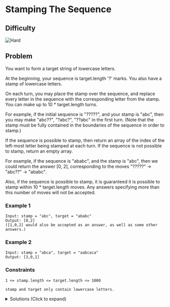 # Stamping The Sequence

## Difficulty

![Hard](https://img.shields.io/badge/hard-d9534f?style=for-the-badge&logoColor=white)

## Problem

You want to form a target string of lowercase letters.

At the beginning, your sequence is target.length '?' marks. You also have a stamp of lowercase letters.

On each turn, you may place the stamp over the sequence, and replace every letter in the sequence with the corresponding letter from the stamp. You can make up to 10 \* target.length turns.

For example, if the initial sequence is "?????", and your stamp is "abc", then you may make "abc??", "?abc?", "??abc" in the first turn. (Note that the stamp must be fully contained in the boundaries of the sequence in order to stamp.)

If the sequence is possible to stamp, then return an array of the index of the left-most letter being stamped at each turn. If the sequence is not possible to stamp, return an empty array.

For example, if the sequence is "ababc", and the stamp is "abc", then we could return the answer [0, 2], corresponding to the moves "?????" -> "abc??" -> "ababc".

Also, if the sequence is possible to stamp, it is guaranteed it is possible to stamp within 10 \* target.length moves. Any answers specifying more than this number of moves will not be accepted.

### Example 1

```
Input: stamp = "abc", target = "ababc"
Output: [0,2]
([1,0,2] would also be accepted as an answer, as well as some other answers.)
```

### Example 2

```
Input: stamp = "abca", target = "aabcaca"
Output: [3,0,1]
```

### Constraints

`1 <= stamp.length <= target.length <= 1000`

`stamp and target only contain lowercase letters.`

<details>
  <summary>Solutions (Click to expand)</summary>

### Explanation

#### Solution

##### Intuition

If we are trying to construct `target` out of a series of substrings of `stamp` then we can instead work backwards to find substrings of `stamp` in `target`. Substrings of `stamp` all must be the same length so instead of removing characters to create a substring we will replace them with `?`

```
"abc"
"?bc"
"ab?"
"a??"
"?b?"
"??c"
```

##### Implementation

We will go through `target` and windows of `stamp.length` that we can use our stamp on. If we find an area we can use our stamp based on the possible stamps we can use we will add the indices of our window to the result array. To stamp the part of the string we will convert the letter in the window to `?`

```
stamp = "abc"
target = "ababc"
            ^ ^

stamp...

"ab???"
```

If by the end of checking the string and the string is not fully stamped we will go throught it again. If the strings has been previously stamped then the string has changed and we can use different stamps on it

```
stamp  = "abc"
target = "ab???" // we can use stamp "ab?"

stamp...

"????"
```

If the string has not changed then stamping the entire string is impossible

Time: `O(N * (N / M))` Where `N` is the length of target and `M` is the length of `stamp`

Space: `O(N * 2)`

- [JavaScript](./stamping-the-sequence.js)
- [TypeScript](./stamping-the-sequence.ts)
- [Java](./stamping-the-sequence.java)
- [Go](./stamping-the-sequence.go)

</details>
